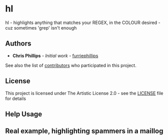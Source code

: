 # hl
hl - highlights anything that matches your REGEX, in the COLOUR desired - cuz sometimes 'grep' isn't enough

## Authors

* **Chris Phillips** - *Initial work* - [furriephillips](https://github.com/furriephillips)

See also the list of [contributors](https://github.com/furriephillips/hl/contributors) who participated in this project.

## License

This project is licensed under The Artistic License 2.0 - see the [LICENSE](LICENSE) file for details

## Help Usage



## Real example, highlighting spammers in a maillog


